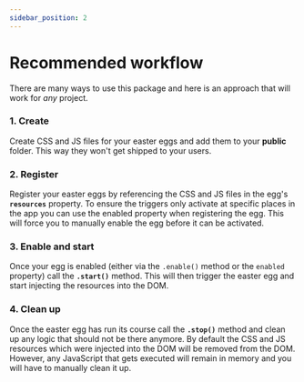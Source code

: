 ```yaml
---
sidebar_position: 2
---
```


# Recommended workflow

There are many ways to use this package and here is an approach that will work for *any* project.

### 1. Create

Create CSS and JS files for your easter eggs and add them to your **public** folder. This way they won't get shipped to your users.

### 2. Register

Register your easter eggs by referencing the CSS and JS files in the egg's **`resources`** property. To ensure the triggers only activate at specific places in the app you can use the enabled property when registering the egg. This will force you to manually enable the egg before it can be activated.

### 3. Enable and start

Once your egg is enabled (either via the `.enable()` method or the `enabled` property) call the **`.start()`** method. This will then trigger the easter egg and start injecting the resources into the DOM.

### 4. Clean up

Once the easter egg has run its course call the **`.stop()`** method and clean up any logic that should not be there anymore. By default the CSS and JS resources which were injected into the DOM will be removed from the DOM. However, any JavaScript that gets executed will remain in memory and you will have to manually clean it up.